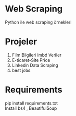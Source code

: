 # Web Scraping
Python ile web  scraping örnekleri

# Projeler
1. Film Bilgileri Imbd Veriler
2. E-ticaret-Site Price
3. Linkedin Data Scraping
4. best jobs

# Requirements
 pip install  requirements.txt   
 İnstall
  bs4 , BeautifulSoup

